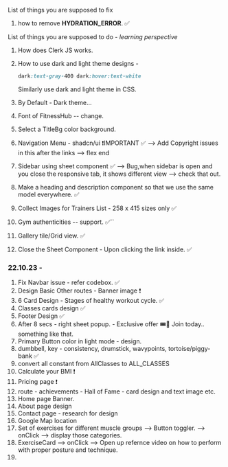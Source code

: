List of things you are supposed to fix

1. how to remove **HYDRATION_ERROR**. ✅

List of things you are supposed to do - *learning perspective*

1. How does Clerk JS works.
2. How to use dark and light theme designs - 
   ```css
   dark:text-gray-400 dark:hover:text-white
   ```
   Similarly use dark and light theme in CSS.

3. By Default - Dark theme...
4. Font of FitnessHub -- change.
5. Select a TitleBg color background.
6. Navigation Menu - shadcn/ui ❗IMPORTANT ✅ --> Add Copyright issues in this after the links --> flex end
7. Sidebar using sheet component ✅ --> Bug,when sidebar is open and you close the responsive tab, it shows different view --> check that out.
8. Make a heading and description component so that we use the same model everywhere. ✅
9. Collect Images for Trainers List - 258 x 415 sizes only ✅
10. Gym authenticities -- support. ✅``
11. Gallery tile/Grid view. ✅
12. Close the Sheet Component - Upon clicking the link inside. ✅
   
### 22.10.23 - 
1. Fix Navbar issue - refer codebox. ✅
2. Design Basic Other routes - Banner image ❗
3. 6 Card Design - Stages of healthy workout cycle. ✅
4. Classes cards design ✅
5. Footer Design ✅
6. After 8 secs - right sheet popup. - Exclusive offer 🎟️🎫 Join today.. something like that.
7. Primary Button color in light mode - design.
8. dumbbell, key - consistency, drumstick, wavypoints, tortoise/piggy-bank ✅
9. convert all constant from AllClasses to ALL_CLASSES
10. Calculate your BMI ❗
11. Pricing page ❗
12. route - achievements - Hall of Fame - card design and text image etc.
13. Home page Banner.
14. About page design
15. Contact page - research for design
16. Google Map location
17. Set of exercises for different muscle groups --> Button toggler. --> onClick --> display those categories.
18. ExerciseCard --> onClick --> Open up refernce video on how to perform with proper posture and technique.
19. 